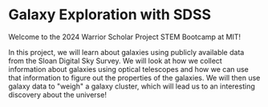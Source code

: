 # Galaxy Exploration with SDSS
Welcome to the 2024 Warrior Scholar Project STEM Bootcamp at MIT!

In this project, we will learn about galaxies using publicly available data from the Sloan Digital Sky Survey. We will look at how we collect information about galaxies using optical telescopes and how we can use that information to figure out the properties of the galaxies. We will then use galaxy data to "weigh" a galaxy cluster, which will lead us to an interesting discovery about the universe!
